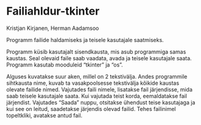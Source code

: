 # Failiahldur-tkinter
Kristjan Kirjanen, Herman Aadamsoo

Programm failide haldamiseks ja teisele kasutajale saatmiseks.

Programm küsib kasutajalt sisendkausta, mis asub programmiga samas
kaustas. Seal olevaid faile saab vaadata, avada ja teisele kasutajale
saata. Programm kasutab mooduleid “tkinter” ja “os”.

Alguses kuvatakse suur aken, millel on 2 tekstivälja. Andes programmile
sihtkausta nime, kuvab ta vasakpoolsesse tekstivälja kõikide kaustas
olevate failide nimed.
Vajutades faili nimele, lisatakse fail järjendisse, mida saab teisele
kasutajale saata. Kui vajutada teist korda, eemaldatakse fail järjendist.
Vajutades “Saada” nuppu, otsitakse ühendust teise kasutajaga ja kui see
on leitud, saadetakse järjendis olevad failid.
Tehes failinimel topeltkliki, avatakse antud fail.
